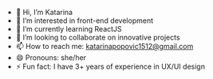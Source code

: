 - 👋 Hi, I’m Katarina
- 👀 I’m interested in front-end development
- 🌱 I’m currently learning ReactJS
- 💞️ I’m looking to collaborate on innovative projects
- 📫 How to reach me: katarinapopovic1512@gmail.com
- 😄 Pronouns: she/her
- ⚡ Fun fact: I have 3+ years of experience in UX/UI design

<!---
sapereaude1512/sapereaude1512 is a ✨ special ✨ repository because its `README.md` (this file) appears on your GitHub profile.
You can click the Preview link to take a look at your changes.
--->
